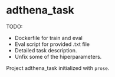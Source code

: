 # adthena_task

TODO:

* Dockerfile for train and eval
* Eval script for provided .txt file
* Detailed task description.
* Unfix some of the hiperparameters.

Project adthena_task initialized with `prose`.
